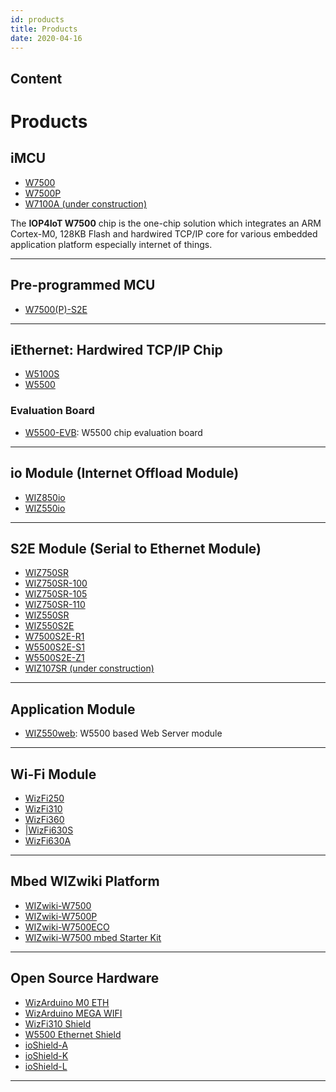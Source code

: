 ```yaml
---
id: products
title: Products
date: 2020-04-16
---
```


## Content
# Products

## iMCU

  - [W7500](iMCU/W7500/Overview.md)
  - [W7500P](iMCU/W7500P/Overview.md)
  - [W7100A (under construction)](iMCU/W7100A.md)

The **IOP4IoT W7500** chip is the one-chip solution which integrates an
ARM Cortex-M0, 128KB Flash and hardwired TCP/IP core for various
embedded application platform especially internet of things.

-----

## Pre-programmed MCU

  - [W7500(P)-S2E](/products/w7500x-s2e/start)

-----

## iEthernet: Hardwired TCP/IP Chip

  - [W5100S](/products/w5100S/start)
  - [W5500](/products/w5500/start)

### Evaluation Board

  -  [W5500-EVB](/products/w5500/w5500_evb/start): W5500 chip evaluation
    board

-----

## io Module (Internet Offload Module)

  * [WIZ850io](ioModule/WIZ850io/WIZ850io.md)
  * [WIZ550io](ioModule/WIZ550io/Overview.md)


-----
## S2E Module (Serial to Ethernet Module)

 * [WIZ750SR](S2E-Module/WIZ750SR/WIZ750SR.md)
 * [WIZ750SR-100]()
 * [WIZ750SR-105]()
 * [WIZ750SR-110]()
 * [WIZ550SR]()
 * [WIZ550S2E]()
 * [W7500S2E-R1]()
 * [W5500S2E-S1]()
 * [W5500S2E-Z1]()
 * [WIZ107SR (under construction)]() 


-----

## Application Module

  * [WIZ550web](): W5500 based Web Server module

-----

## Wi-Fi Module

  * [WizFi250]()
  * [WizFi310]()
  * [WizFi360]()
  * [|WizFi630S]()
  * [WizFi630A]()


-----

## Mbed WIZwiki Platform

  - [WIZwiki-W7500](/products/wizwiki_w7500/start)
  - [WIZwiki-W7500P](/products/wizwiki_w7500p/start) 
  - [WIZwiki-W7500ECO](/products/wizwiki-w7500eco/start)
  - [WIZwiki-W7500 mbed Starter Kit](/products/wizwiki_mbed_kit/start)

-----

## Open Source Hardware

  - [WizArduino M0 ETH](/osh/wizarduino_m0_eth/start)
  - [WizArduino MEGA WIFI](/osh/wizarduino_mega_wifi/start)
  - [WizFi310 Shield](/osh/wizfi310_shield/start)
  - [W5500 Ethernet Shield](/osh/w5500_ethernet_shield/start)
  - [ioShield-A](/osh/ioshield-a/start)
  - [ioShield-K](/osh/ioshield-k/start)
  - [ioShield-L](/osh/ioshield-l/start)

-----
